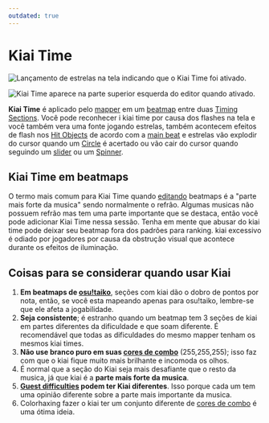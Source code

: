 ```yaml
---
outdated: true
---
```


# Kiai Time

![Lançamento de estrelas na tela indicando que o Kiai Time foi ativado.](img/Kiai_Time_test.jpg "Lançamento de estrelas na tela indicando que o Kiai Time foi ativado.")

![Kiai Time aparece na parte superior esquerda do editor quando ativado.](img/Kiai_Time_edit.jpg "Kiai Time aparece na parte superior esquerda do editor quando ativado.")

**Kiai Time** é aplicado pelo [mapper](/wiki/Beatmapping) em um [beatmap](/wiki/Beatmap) entre duas [Timing Sections](/wiki/Beatmap_Editor/Timing). Você pode reconhecer i kiai time por causa dos flashes na tela e você também vera uma fonte jogando estrelas, também acontecem efeitos de flash nos [Hit Objects](/wiki/Hit_object) de acordo com a [main beat](/wiki/Beatmap_Editor/Timing) e estrelas vão explodir do cursor quando um [Circle](/wiki/Hit_object) é acertado ou vão cair do cursor quando seguindo um [slider](/wiki/Hit_object) ou um [Spinner](/wiki/Hit_object).

## Kiai Time em beatmaps

O termo mais comum para Kiai Time quando [editando](/wiki/Beatmap_Editor) beatmaps é a "parte mais forte da musica" sendo normalmente o refrão. Algumas musicas não possuem refrão mas tem uma parte importante que se destaca, então você pode adicionar Kiai Time nessa sessão. Tenha em mente que abusar do kiai time pode deixar seu beatmap fora dos padrões para ranking. kiai excessivo é odiado por jogadores por causa da obstrução visual que acontece durante os efeitos de iluminação.

## Coisas para se considerar quando usar Kiai

1. **Em beatmaps de [osu!taiko](/wiki/Game_mode/osu!taiko)**, seções com kiai dão o dobro de pontos por nota, então, se você esta mapeando apenas para osu!taiko, lembre-se que ele afeta a jogabilidade.
2. **Seja consistente**; é estranho quando um beatmap tem 3 seções de kiai em partes diferentes da dificuldade e que soam diferente. É recomendável que todas as dificuldades do mesmo mapper tenham os mesmos kiai times.
3. **Não use branco puro em suas [cores de combo](/wiki/Glossary/Combo_colour)** (255,255,255); isso faz com que o kiai fique muito mais brilhante e incomoda os olhos.
4. É normal que a seção do Kiai seja mais desafiante que o resto da musica, já que kiai é a **parte mais forte da musica**.
5. **[Guest difficulties](/wiki/Beatmap/Guest_difficulty) podem ter Kiai diferentes**. Isso porque cada um tem uma opinião diferente sobre a parte mais importante da musica.
6. Colorhaxing fazer o kiai ter um conjunto diferente de [cores de combo](/wiki/Glossary/Combo_colour) é uma ótima ideia.
